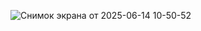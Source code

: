 ![Снимок экрана от 2025-06-14 10-50-52](https://github.com/user-attachments/assets/936c9379-3506-488c-a614-cd6a1db4ca0e)
